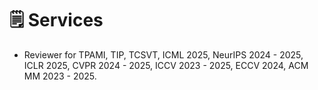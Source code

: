 # 🗒 Services

- Reviewer for TPAMI, TIP, TCSVT, ICML 2025, NeurIPS 2024 - 2025, ICLR 2025, CVPR 2024 - 2025, ICCV 2023 - 2025, ECCV 2024, ACM MM 2023 - 2025.
